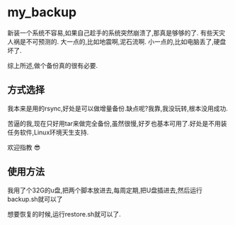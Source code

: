 # my_backup
新装一个系统不容易,如果自己趁手的系统突然崩溃了,那真是够够的了.
有些天灾人祸是不可预测的.
大一点的,比如地震啊,泥石流啊.
小一点的,比如电脑丢了,硬盘坏了.

综上所述,做个备份真的很有必要.

## 方式选择
我本来是用的rsync,好处是可以做增量备份.缺点呢?我靠,我没玩转,根本没用成功.

苦逼的我,现在只好用tar来做完全备份,虽然很慢,好歹也基本可用了.好处是不用装任务软件,Linux环境天生支持.

欢迎指教 :sunglasses:

## 使用方法
我用了个32G的u盘,把两个脚本放进去,每周定期,把U盘插进去,然后运行backup.sh就可以了

想要恢复的时候,运行restore.sh就可以了.


